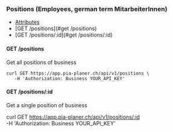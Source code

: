 ### Positions (Employees, german term MitarbeiterInnen)

- [Attributes](attributes.md)
- [GET /positions](#get /positions)
- [GET /positions/:id](#get /positions/:id)

#### GET /positions

Get all positions of business

```
curl GET https://app.pia-planer.ch/api/v1/positions \
   -H 'Authorization: Business YOUR_API_KEY'
```

#### GET /positions/:id

Get a single position of business

curl GET https://app.pia-planer.ch/api/v1/positions/:id \
   -H 'Authorization: Business YOUR_API_KEY'
```
